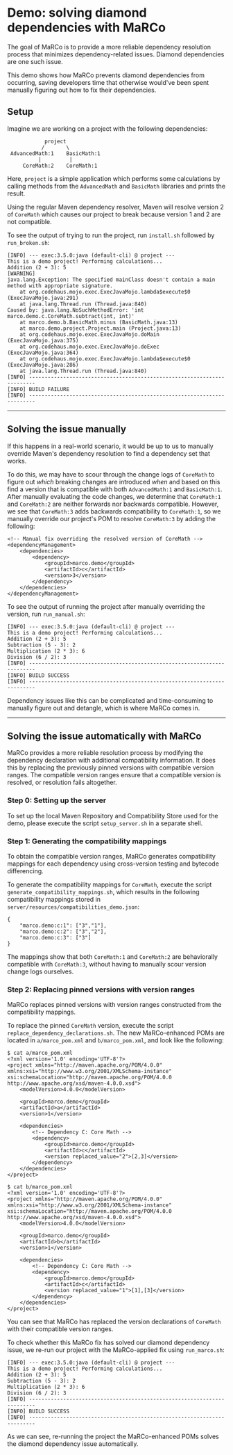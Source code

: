 # Demo: solving diamond dependencies with MaRCo

The goal of MaRCo is to provide a more reliable dependency resolution process that minimizes dependency-related issues.
Diamond dependencies are one such issue.

This demo shows how MaRCo prevents diamond dependencies from occurring, saving developers time that otherwise would've 
been spent manually figuring out how to fix their dependencies.

## Setup
Imagine we are working on a project with the following dependencies:
```
            project
           /       \
 AdvancedMath:1    BasicMath:1
          |         |
     CoreMath:2    CoreMath:1
```
Here, `project` is a simple application which performs some calculations by calling methods from the `AdvancedMath` and
`BasicMath` libraries and prints the result.

Using the regular Maven dependency resolver, Maven will resolve version 2 of `CoreMath` which causes our project to break
because version 1 and 2 are not compatible.

To see the output of trying to run the project, run `install.sh` followed by `run_broken.sh`:
```shell
[INFO] --- exec:3.5.0:java (default-cli) @ project ---
This is a demo project! Performing calculations...
Addition (2 + 3): 5
[WARNING]
java.lang.Exception: The specified mainClass doesn't contain a main method with appropriate signature.
    at org.codehaus.mojo.exec.ExecJavaMojo.lambda$execute$0 (ExecJavaMojo.java:291)
    at java.lang.Thread.run (Thread.java:840)
Caused by: java.lang.NoSuchMethodError: 'int marco.demo.c.CoreMath.subtract(int, int)'
    at marco.demo.b.BasicMath.minus (BasicMath.java:13)
    at marco.demo.project.Project.main (Project.java:13)
    at org.codehaus.mojo.exec.ExecJavaMojo.doMain (ExecJavaMojo.java:375)
    at org.codehaus.mojo.exec.ExecJavaMojo.doExec (ExecJavaMojo.java:364)
    at org.codehaus.mojo.exec.ExecJavaMojo.lambda$execute$0 (ExecJavaMojo.java:286)
    at java.lang.Thread.run (Thread.java:840)
[INFO] ------------------------------------------------------------------------
[INFO] BUILD FAILURE
[INFO] ------------------------------------------------------------------------
```
---

## Solving the issue manually
If this happens in a real-world scenario, it would be up to us to manually override Maven's dependency resolution to 
find a dependency set that works.

To do this, we may have to scour through the change logs of `CoreMath` to figure out *which* breaking changes are 
introduced *when* and based on this find a version that is compatible with both `AdvancedMath:1` and `BasicMath:1`.
After manually evaluating the code changes, we determine that `CoreMath:1` and `CoreMath:2` are neither forwards nor backwards compatible.
However, we see that `CoreMath:3` adds backwards compatibility to `CoreMath:1`, so we manually override our project's 
POM to resolve `CoreMath:3` by adding the following:
```
<!-- Manual fix overriding the resolved version of CoreMath -->
<dependencyManagement>
    <dependencies>
        <dependency>
            <groupId>marco.demo</groupId>
            <artifactId>c</artifactId>
            <version>3</version>
        </dependency>
    </dependencies>
</dependencyManagement>
```

To see the output of running the project after manually overriding the version, run `run_manual.sh`:
```
[INFO] --- exec:3.5.0:java (default-cli) @ project ---
This is a demo project! Performing calculations...
Addition (2 + 3): 5
Subtraction (5 - 3): 2
Multiplication (2 * 3): 6
Division (6 / 2): 3
[INFO] ------------------------------------------------------------------------
[INFO] BUILD SUCCESS
[INFO] ------------------------------------------------------------------------
```

Dependency issues like this can be complicated and time-consuming to manually figure out and detangle, which is where 
MaRCo comes in.

---
## Solving the issue automatically with MaRCo
MaRCo provides a more reliable resolution process by modifying the dependency declaration with additional compatibility 
information.
It does this by replacing the previously pinned versions with compatible version ranges.
The compatible version ranges ensure that a compatible version is resolved, or resolution fails altogether.

### Step 0: Setting up the server
To set up the local Maven Repository and Compatibility Store used for the demo, please execute the script `setup_server.sh` 
in a separate shell.

### Step 1: Generating the compatibility mappings
To obtain the compatible version ranges, MaRCo generates compatibility mappings for each dependency using 
cross-version testing and bytecode differencing.

To generate the compatibility mappings for `CoreMath`, execute the script `generate_compatibility_mappings.sh`,
which results in the following compatibility mappings stored in `server/resources/compatibilities_demo.json`:
```
{
    "marco.demo:c:1": ["3","1"],
    "marco.demo:c:2": ["3","2"],
    "marco.demo:c:3": ["3"]
}
```

The mappings show that both `CoreMath:1` and `CoreMath:2` are behaviorally compatible with `CoreMath:3`,
without having to manually scour version change logs ourselves.

### Step 2: Replacing pinned versions with version ranges
MaRCo replaces pinned versions with version ranges constructed from the compatibility mappings.

To replace the pinned `CoreMath` version, execute the script `replace_dependency_declarations.sh`.
The new MaRCo-enhanced POMs are located in `a/marco_pom.xml` and `b/marco_pom.xml`, and look like the following:
```
$ cat a/marco_pom.xml
<?xml version='1.0' encoding='UTF-8'?>
<project xmlns="http://maven.apache.org/POM/4.0.0" xmlns:xsi="http://www.w3.org/2001/XMLSchema-instance" xsi:schemaLocation="http://maven.apache.org/POM/4.0.0 http://www.apache.org/xsd/maven-4.0.0.xsd">
    <modelVersion>4.0.0</modelVersion>

    <groupId>marco.demo</groupId>
    <artifactId>a</artifactId>
    <version>1</version>

    <dependencies>
        <!-- Dependency C: Core Math -->
        <dependency>
            <groupId>marco.demo</groupId>
            <artifactId>c</artifactId>
            <version replaced_value="2">[2,3]</version>
        </dependency>
    </dependencies>
</project>

$ cat b/marco_pom.xml
<?xml version='1.0' encoding='UTF-8'?>
<project xmlns="http://maven.apache.org/POM/4.0.0" xmlns:xsi="http://www.w3.org/2001/XMLSchema-instance" xsi:schemaLocation="http://maven.apache.org/POM/4.0.0 http://www.apache.org/xsd/maven-4.0.0.xsd">
    <modelVersion>4.0.0</modelVersion>

    <groupId>marco.demo</groupId>
    <artifactId>b</artifactId>
    <version>1</version>

    <dependencies>
        <!-- Dependency C: Core Math -->
        <dependency>
            <groupId>marco.demo</groupId>
            <artifactId>c</artifactId>
            <version replaced_value="1">[1],[3]</version>
        </dependency>
    </dependencies>
</project>
```

You can see that MaRCo has replaced the version declarations of `CoreMath` with their compatible version ranges.

To check whether this MaRCo fix has solved our diamond dependency issue, we re-run our project with the MaRCo-applied fix
using `run_marco.sh`:
```
[INFO] --- exec:3.5.0:java (default-cli) @ project ---
This is a demo project! Performing calculations...
Addition (2 + 3): 5
Subtraction (5 - 3): 2
Multiplication (2 * 3): 6
Division (6 / 2): 3
[INFO] ------------------------------------------------------------------------
[INFO] BUILD SUCCESS
[INFO] ------------------------------------------------------------------------
```

As we can see, re-running the project the MaRCo-enhanced POMs solves the diamond dependency issue automatically.

